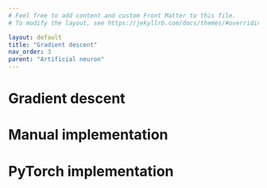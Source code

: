 ```yaml
---
# Feel free to add content and custom Front Matter to this file.
# To modify the layout, see https://jekyllrb.com/docs/themes/#overriding-theme-defaults

layout: default
title: "Gradient descent"
nav_order: 3
parent: "Artificial neuron"
---
```


# Gradient descent

# Manual implementation

# PyTorch implementation
